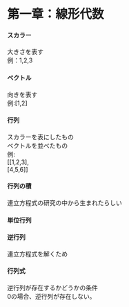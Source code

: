  # 第一章：線形代数

 #### スカラー　
大きさを表す<br/>
例：1,2,3

 #### ベクトル
向きを表す<br/>
例:[1,2]

 #### 行列
スカラーを表にしたもの<br/>
ベクトルを並べたもの<br/>
例:<br/>
[[1,2,3],<br/>
[4,5,6]]<br/>


 #### 行列の積
連立方程式の研究の中から生まれたらしい
 
 #### 単位行列

 #### 逆行列
連立方程式を解くため
 
 #### 行列式
逆行列が存在するかどうかの条件<br/>
0の場合、逆行列が存在しない。
